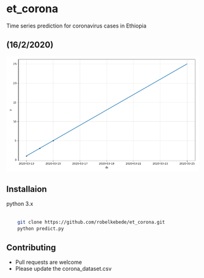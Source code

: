 # et_corona
Time series prediction for coronavirus cases in Ethiopia


## (16/2/2020)

![alt text](./covid-19.png)

## Installaion

python 3.x

```bash
	
    git clone https://github.com/robelkebede/et_corona.git
    python predict.py

```


## Contributing

* Pull requests are welcome 
* Please update the corona_dataset.csv
